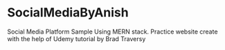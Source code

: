 # SocialMediaByAnish
Social Media Platform Sample Using MERN stack. Practice website create with the help of Udemy tutorial by Brad Traversy
